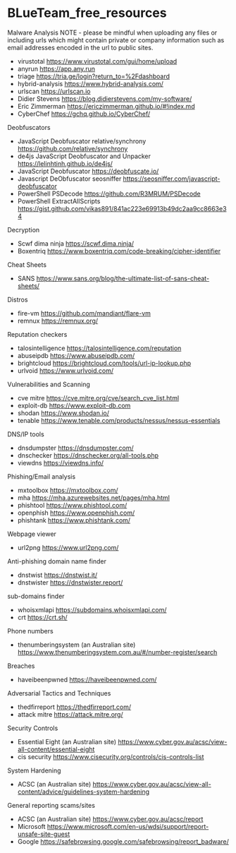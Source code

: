 # BLueTeam_free_resources

Malware Analysis
NOTE - please be mindful when uploading any files or including urls which might contain private or company information such as email addresses encoded in the url to public sites.
- virustotal https://www.virustotal.com/gui/home/upload
- anyrun https://app.any.run
- triage https://tria.ge/login?return_to=%2Fdashboard
- hybrid-analysis https://www.hybrid-analysis.com/
- urlscan https://urlscan.io
- Didier Stevens https://blog.didierstevens.com/my-software/
- Eric Zimmerman https://ericzimmerman.github.io/#!index.md
- CyberChef https://gchq.github.io/CyberChef/

Deobfuscators
- JavaScript Deobfuscator relative/synchrony https://github.com/relative/synchrony
- de4js JavaScript Deobfuscator and Unpacker https://lelinhtinh.github.io/de4js/
- JavaScript Deobfuscator https://deobfuscate.io/
- Javascript DeObfuscator seosniffer https://seosniffer.com/javascript-deobfuscator
- PowerShell PSDecode https://github.com/R3MRUM/PSDecode
- PowerShell ExtractAllScripts https://gist.github.com/vikas891/841ac223e69913b49dc2aa9cc8663e34

Decryption
- Scwf dima ninja https://scwf.dima.ninja/
- Boxentriq https://www.boxentriq.com/code-breaking/cipher-identifier

Cheat Sheets
- SANS https://www.sans.org/blog/the-ultimate-list-of-sans-cheat-sheets/

Distros
- fire-vm https://github.com/mandiant/flare-vm
- remnux https://remnux.org/

Reputation checkers
- talosintelligence https://talosintelligence.com/reputation
- abuseipdb https://www.abuseipdb.com/
- brightcloud https://brightcloud.com/tools/url-ip-lookup.php
- urlvoid https://www.urlvoid.com/

Vulnerabilities and Scanning
- cve mitre https://cve.mitre.org/cve/search_cve_list.html
- exploit-db https://www.exploit-db.com
- shodan https://www.shodan.io/
- tenable https://www.tenable.com/products/nessus/nessus-essentials

DNS/IP tools
- dnsdumpster https://dnsdumpster.com/
- dnschecker https://dnschecker.org/all-tools.php
- viewdns https://viewdns.info/

Phishing/Email analysis
- mxtoolbox https://mxtoolbox.com/
- mha https://mha.azurewebsites.net/pages/mha.html
- phishtool https://www.phishtool.com/
- openphish https://www.openphish.com/
- phishtank https://www.phishtank.com/

Webpage viewer
- url2png https://www.url2png.com/

Anti-phishing domain name finder
- dnstwist https://dnstwist.it/
- dnstwister https://dnstwister.report/

sub-domains finder
- whoisxmlapi https://subdomains.whoisxmlapi.com/
- crt https://crt.sh/

Phone numbers
- thenumberingsystem (an Australian site) https://www.thenumberingsystem.com.au/#/number-register/search

Breaches
- haveibeenpwned https://haveibeenpwned.com/

Adversarial Tactics and Techniques
- thedfirreport https://thedfirreport.com/ 
- attack mitre https://attack.mitre.org/

Security Controls
- Essential Eight (an Australian site) https://www.cyber.gov.au/acsc/view-all-content/essential-eight
- cis security https://www.cisecurity.org/controls/cis-controls-list

System Hardening
- ACSC (an Australian site) https://www.cyber.gov.au/acsc/view-all-content/advice/guidelines-system-hardening

General reporting scams/sites
- ACSC (an Australian site) https://www.cyber.gov.au/acsc/report
- Microsoft https://www.microsoft.com/en-us/wdsi/support/report-unsafe-site-guest
- Google https://safebrowsing.google.com/safebrowsing/report_badware/

